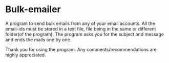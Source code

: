 # Bulk-emailer

A program to send bulk emails from any of your email accounts.
All the email-ids must be stored in a text file, file being in the same or different folder(of the program).
The program asks you for the subject and message and ends the mails one by one.

Thank you for using the program. Any comments/recommendations are highly appreciated.

